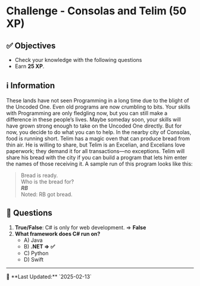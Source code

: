 # Challenge - Consolas and Telim (50 XP)

## ✅ Objectives
- Check your knowledge with the following questions
- Earn **25 XP**.

## ℹ️ Information
These lands have not seen Programming in a long time due to the blight of the Uncoded One. Even old
programs are now crumbling to bits. Your skills with Programming are only fledgling now, but you can
still make a difference in these people’s lives. Maybe someday soon, your skills will have grown strong
enough to take on the Uncoded One directly. But for now, you decide to do what you can to help.
In the nearby city of Consolas, food is running short. Telim has a magic oven that can produce bread from
thin air. He is willing to share, but Telim is an Excelian, and Excelians love paperwork; they demand it for
all transactions—no exceptions. Telim will share his bread with the city if you can build a program that
lets him enter the names of those receiving it. A sample run of this program looks like this:

<blockquote>
Bread is ready.<br>
Who is the bread for?<br>
<b><i>RB</i></b><br>
Noted: RB got bread.<br>
</blockquote>

## 📖 Questions
1. **True/False**: C# is only for web development. => <b>False</b>
2. **What framework does C# run on?**
   - A) Java  
   - B) <b>.NET  => ✅</b>
   - C) Python  
   - D) Swift  

<hr>
📅 **Last Updated:** `2025-02-13`